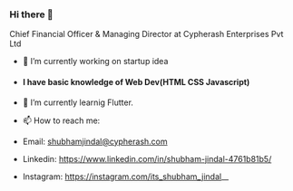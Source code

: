 ### Hi there 👋

Chief Financial Officer & Managing Director at Cypherash Enterprises Pvt Ltd

- 🔭 I’m currently working on startup idea
- #### I have basic knowledge of Web Dev(HTML CSS Javascript)
- 🌱 I’m currently learnig Flutter.

- 📫 How to reach me: 
- Email: shubhamjindal@cypherash.com
- Linkedin: https://www.linkedin.com/in/shubham-jindal-4761b81b5/
- Instagram: https://instagram.com/its_shubham_jindal__
